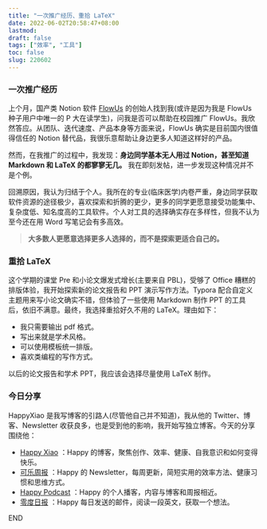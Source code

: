 ```yaml
---
title: "一次推广经历、重拾 LaTeX"
date: 2022-06-02T20:58:47+08:00
lastmod: 
draft: false
tags: ["效率", "工具"]
toc: false
slug: 220602
---
```


### 一次推广经历

上个月，国产类 Notion 软件 [FlowUs](https://flowus.cn/product) 的创始人找到我(或许是因为我是 FlowUs 种子用户中唯一的 P 大在读学生)，问我是否可以帮助在校园推广 FlowUs。我欣然答应。从团队、迭代速度、产品本身等方面来说，FlowUs 确实是目前国内很值得信任的 Notion 替代品，我很乐意帮助让身边更多人知道这样好的产品。

然而，在我推广的过程中，我发现：**身边同学基本无人用过 Notion，甚至知道 Markdown 和 LaTeX 的都寥寥无几。** 我在即刻发帖，进一步发现这种情况并不是个例。

回溯原因，我认为归结于个人。我所在的专业(临床医学)内卷严重，身边同学获取软件资源的途径极少，喜欢探索和折腾的更少，更多的同学更愿意接受功能集中、复杂度低、知名度高的工具软件。个人对工具的选择确实存在多样性，但我不认为至今还在用 Word 写笔记会有多高效。

> **大多数人更愿意选择更多人选择的，而不是探索更适合自己的。**

### 重拾 LaTeX

这个学期的课堂 Pre 和小论文爆发式增长(主要来自 PBL)，受够了 Office 糟糕的排版体验，我开始探索新的论文报告和 PPT 演示写作方法。Typora 配合自定义主题用来写小论文确实不错，但体验了一些使用 Markdown 制作 PPT 的工具后，依旧不满意。最终，我选择重拾好久不用的 LaTeX。理由如下：

- 我只需要输出 pdf 格式。
- 写出来就是学术风格。
- 可以使用模板统一排版。
- 喜欢类编程的写作方式。

以后的论文报告和学术 PPT，我应该会选择尽量使用 LaTeX 制作。

### 今日分享

HappyXiao 是我写博客的引路人(尽管他自己并不知道)，我从他的 Twitter、博客、Newsletter 收获良多，也是受到他的影响，我开始写独立博客。今天的分享围绕他：

- [Happy Xiao](https://happyxiao.com/) ：Happy 的博客，聚焦创作、效率、健康、自我意识和如何变得快乐。
- [可乐周报](https://coke.do/) ：Happy 的 Newsletter，每周更新，简短实用的效率方法、健康习惯和思维方式。
- [Happy Podcast](https://happyxiao.com/%E6%92%AD%E5%AE%A2/happy-podcast/) ：Happy 的个人播客，内容与博客和周报相近。
- [零度日报](https://zerocoke.ck.page/f93d466e83) ：Happy 每日发送的邮件，阅读一段英文，获取一个想法。

END